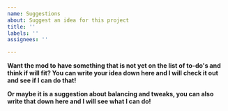 ```yaml
---
name: Suggestions
about: Suggest an idea for this project
title: ''
labels: ''
assignees: ''

---
```


**Want the mod to have something that is not yet on the list of to-do's and think if will fit? You can write your idea down here and I will check it out and see if I can do that!**

**Or maybe it is a suggestion about balancing and tweaks, you can also write that down here and I will see what I can do!**
